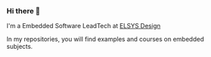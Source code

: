 ### Hi there 👋

I'm a Embedded Software LeadTech at [ELSYS Design](https://www.elsys-design.com/fr)

In my repositories, you will find examples and courses on embedded subjects.
